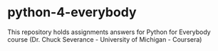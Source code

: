 # python-4-everybody
This repository holds assignments answers for Python for Everybody course (Dr. Chuck Severance - University of Michigan - Coursera)
